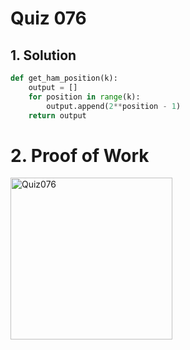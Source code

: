 # Quiz 076

## 1. Solution

```.py
def get_ham_position(k):
    output = []
    for position in range(k):
        output.append(2**position - 1)
    return output
```

# 2. Proof of Work
<img width="259" alt="Quiz076" src="https://github.com/user-attachments/assets/eae5c45c-8c91-494b-8022-6831c17488c7">
